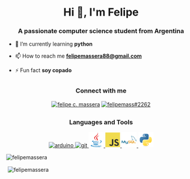 <h1 align="center">Hi 👋, I'm Felipe</h1>
<h3 align="center">A passionate computer science student from Argentina</h3>

- 🌱 I’m currently learning **python**

- 📫 How to reach me **felipemassera88@gmail.com**

- ⚡ Fun fact **soy copado**

## <h3 align="center">Connect with me</h3>
<p align="center">
<a href="https://www.linkedin.com/in/felipe-c-massera-6672ba72/" target="blank"><img align="center" src="https://raw.githubusercontent.com/rahuldkjain/github-profile-readme-generator/master/src/images/icons/Social/linked-in-alt.svg" alt="felipe c. massera" height="30" width="40" /></a>
<a href="https://discord.gg/felipemass" target="blank"><img align="center" src="https://raw.githubusercontent.com/rahuldkjain/github-profile-readme-generator/master/src/images/icons/Social/discord.svg" alt="felipemass#2262" height="30" width="40" /></a>
</p>

## <h3 align="center">Languages and Tools</h3>
<p align="center"> <a href="https://www.arduino.cc/" target="_blank" rel="noreferrer"> <img src="https://cdn.worldvectorlogo.com/logos/arduino-1.svg" alt="arduino" width="40" height="40"/> </a> <a href="https://git-scm.com/" target="_blank" rel="noreferrer"> <img src="https://www.vectorlogo.zone/logos/git-scm/git-scm-icon.svg" alt="git" width="40" height="40"/> </a> <a href="https://www.java.com" target="_blank" rel="noreferrer"> <img src="https://raw.githubusercontent.com/devicons/devicon/master/icons/java/java-original.svg" alt="java" width="40" height="40"/> </a> <a href="https://developer.mozilla.org/en-US/docs/Web/JavaScript" target="_blank" rel="noreferrer"> <img src="https://raw.githubusercontent.com/devicons/devicon/master/icons/javascript/javascript-original.svg" alt="javascript" width="40" height="40"/> </a> <a href="https://www.mysql.com/" target="_blank" rel="noreferrer"> <img src="https://raw.githubusercontent.com/devicons/devicon/master/icons/mysql/mysql-original-wordmark.svg" alt="mysql" width="40" height="40"/> </a> <a href="https://www.python.org" target="_blank" rel="noreferrer"> <img src="https://raw.githubusercontent.com/devicons/devicon/master/icons/python/python-original.svg" alt="python" width="40" height="40"/> </a> </p>

<p><img align="center" src="https://github-readme-stats.vercel.app/api/top-langs?username=felipemassera&show_icons=true&theme=dark&locale=en&layout=compact" alt="felipemassera" /></p>

<p>&nbsp;<img align="center" src="https://github-readme-stats.vercel.app/api?username=felipemassera&show_icons=true&theme=dark&locale=en" alt="felipemassera" /></p>

